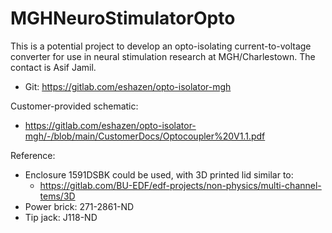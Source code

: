 # MGHNeuroStimulatorOpto
This is a potential project to develop an opto-isolating current-to-voltage converter for use in neural stimulation research at MGH/Charlestown.  The contact is Asif Jamil.

 * Git: https://gitlab.com/eshazen/opto-isolator-mgh

Customer-provided schematic:

 * https://gitlab.com/eshazen/opto-isolator-mgh/-/blob/main/CustomerDocs/Optocoupler%20V1.1.pdf


Reference:

 * Enclosure 1591DSBK could be used, with 3D printed lid similar to:
   * https://gitlab.com/BU-EDF/edf-projects/non-physics/multi-channel-tems/3D
 * Power brick: 271-2861-ND
 * Tip jack: J118-ND

